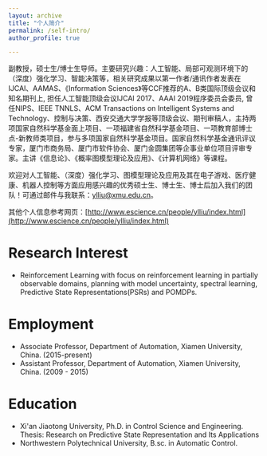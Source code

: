 ```yaml
---
layout: archive
title: "个人简介"
permalink: /self-intro/
author_profile: true

---
```


副教授，硕士生/博士生导师。主要研究兴趣：人工智能、局部可观测环境下的（深度）强化学习、智能决策等，相关研究成果以第一作者/通讯作者发表在IJCAI、AAMAS、《Information Sciences》等CCF推荐的A、B类国际顶级会议和知名期刊上, 担任人工智能顶级会议IJCAI 2017、AAAI 2019程序委员会委员, 曾任NIPS、IEEE TNNLS、ACM Transactions on Intelligent Systems and Technology、控制与决策、西安交通大学学报等顶级会议、期刊审稿人，主持两项国家自然科学基金面上项目、一项福建省自然科学基金项目、一项教育部博士点-新教师类项目，参与多项国家自然科学基金项目。国家自然科学基金通讯评议专家，厦门市商务局、厦门市软件协会、厦门金圆集团等企事业单位项目评审专家。主讲《信息论》、《概率图模型理论及应用》、《计算机网络》等课程。

欢迎对人工智能、（深度）强化学习、图模型理论及应用及其在电子游戏、医疗健康、机器人控制等方面应用感兴趣的优秀硕士生、博士生、博士后加入我们的团队！可通过邮件与我联系：ylliu@xmu.edu.cn。

其他个人信息参考网页：[http://www.escience.cn/people/ylliu/index.html](http://www.escience.cn/people/ylliu/index.html)

Research Interest
======
* Reinforcement Learning with focus on reinforcement learning in partially observable domains, planning with model uncertainty, spectral learning, Predictive State Representations(PSRs) and POMDPs.
  
Employment
======
* Associate Professor, Department of Automation, Xiamen University, China. (2015-present)
* Assistant Professor, Department of Automation, Xiamen University, China. (2009 - 2015)

Education 
======
* Xi'an Jiaotong University, Ph.D. in Control Science and Engineering.
  Thesis: Research on Predictive State Representation and Its Applications
* Northwestern Polytechnical University, B.sc. in Automatic Control.
